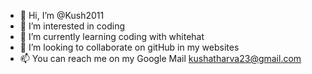 - 👋 Hi, I’m @Kush2011
- 👀 I’m interested in coding
- 🌱 I’m currently learning coding with whitehat
- 💞️ I’m looking to collaborate on gitHub in my websites
- 📫 You can reach me on my Google Mail kushatharva23@gmail.com

<!---
Kush2011/Kush2011 is a ✨ special ✨ repository because its `README.md` (this file) appears on your GitHub profile.
You can click the Preview link to take a look at your changes.
--->
